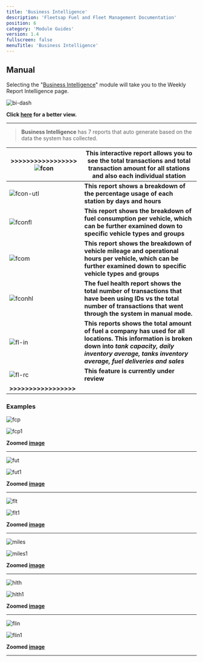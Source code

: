 ```yaml
---
title: 'Business Intelligence'
description: 'Fleetsap Fuel and Fleet Management Documentation'
position: 6
category: 'Module Guides'
version: 1.4
fullscreen: false
menuTitle: 'Business Intelligence'
---
```



## Manual

Selecting the "[Business Intelligence](/features#business-intelligence)" module will take you to the Weekly Report Intelligence page.

![bi-dash](https://i.ibb.co/cbvtr9k/intel.png)

**Click [here](https://i.ibb.co/cbvtr9k/intel.png) for a better view.**

 ---

 >  **Business Intelligence** has 7 reports that auto generate based on the data the system has collected.

 |>>>>>>>>>>>>>>>>> ![fcon](https://i.ibb.co/FHwjN1G/fcon-l.png) | This interactive report allows you to see the total transactions and total transaction amount for all stations and also each individual station |
| --- | ----------- |
| ![fcon-utl](https://i.ibb.co/2SCp6RR/fcon-utl.png) |**This report shows a breakdown of the percentage usage of each station by days and hours**|
|![fconfl](https://i.ibb.co/tHMFSNH/fcon-fleet.png) | **This report shows the breakdown of fuel consumption per vehicle, which can be further examined down to specific vehicle types and groups** |
|![fcom](https://i.ibb.co/w48bRLy/fcon-dist.png)| **This report shows the breakdown of vehicle mileage and operational hours per vehicle, which can be further examined down to specific vehicle types and groups** |
| ![fconhl](https://i.ibb.co/Q8n2YMM/fcon-health.png)| **The fuel health report shows the total number of transactions that have been using IDs vs the total number of transactions that went through the system in manual mode.** |
| ![fl-in](https://i.ibb.co/qxYpv8p/fuel-inv.png)| **This reports shows the total amount of fuel a company has used for all locations. This information is broken down into *tank capacity, daily inventory average, tanks inventory average, fuel deliveries and sales*** |
| ![fl-rc](https://i.ibb.co/YZM08ch/fuel-rec.png) | **This feature is currently under review**|
|**>>>>>>>>>>>>>>>>>** | |

### Examples
![fcp](https://i.ibb.co/FHwjN1G/fcon-l.png)

![fcp1](https://i.ibb.co/VWZRckq/intel1.png)

**Zoomed [image](https://i.ibb.co/VWZRckq/intel1.png)**

---

![fut](https://i.ibb.co/2SCp6RR/fcon-utl.png)

![fut1](https://i.ibb.co/j8FFJRV/intel2.png)

**Zoomed [image](https://i.ibb.co/j8FFJRV/intel2.png)**

---

![flt](https://i.ibb.co/tHMFSNH/fcon-fleet.png)

![flt1](https://i.ibb.co/x2pY4QQ/intel3.png)

**Zoomed [image](https://i.ibb.co/x2pY4QQ/intel3.png)**

---

![miles](https://i.ibb.co/w48bRLy/fcon-dist.png)

![miles1](https://i.ibb.co/W5bCPH7/intel4.png)

**Zoomed [image](https://i.ibb.co/W5bCPH7/intel4.png)**

---

![hlth](https://i.ibb.co/Q8n2YMM/fcon-health.png)

![hlth1](https://i.ibb.co/60zLHXj/intel5.png)

**Zoomed [image](https://i.ibb.co/60zLHXj/intel5.png)**

---

![flin](https://i.ibb.co/qxYpv8p/fuel-inv.png)

![flin1](https://i.ibb.co/dg2W6wZ/intel6.png)

**Zoomed [image](https://i.ibb.co/dg2W6wZ/intel6.png)**

---



